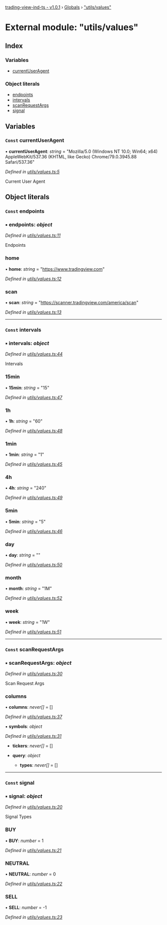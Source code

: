 [trading-view-ind-ts - v1.0.1](../README.md) › [Globals](../globals.md) › ["utils/values"](_utils_values_.md)

# External module: "utils/values"

## Index

### Variables

* [currentUserAgent](_utils_values_.md#const-currentuseragent)

### Object literals

* [endpoints](_utils_values_.md#const-endpoints)
* [intervals](_utils_values_.md#const-intervals)
* [scanRequestArgs](_utils_values_.md#const-scanrequestargs)
* [signal](_utils_values_.md#const-signal)

## Variables

### `Const` currentUserAgent

• **currentUserAgent**: *string* = "Mozilla/5.0 (Windows NT 10.0; Win64; x64) AppleWebKit/537.36 (KHTML, like Gecko) Chrome/79.0.3945.88 Safari/537.36"

*Defined in [utils/values.ts:5](https://github.com/edmundpf/trading-view-ind-ts/blob/27250b4/src/utils/values.ts#L5)*

Current User Agent

## Object literals

### `Const` endpoints

### ▪ **endpoints**: *object*

*Defined in [utils/values.ts:11](https://github.com/edmundpf/trading-view-ind-ts/blob/27250b4/src/utils/values.ts#L11)*

Endpoints

###  home

• **home**: *string* = "https://www.tradingview.com"

*Defined in [utils/values.ts:12](https://github.com/edmundpf/trading-view-ind-ts/blob/27250b4/src/utils/values.ts#L12)*

###  scan

• **scan**: *string* = "https://scanner.tradingview.com/america/scan"

*Defined in [utils/values.ts:13](https://github.com/edmundpf/trading-view-ind-ts/blob/27250b4/src/utils/values.ts#L13)*

___

### `Const` intervals

### ▪ **intervals**: *object*

*Defined in [utils/values.ts:44](https://github.com/edmundpf/trading-view-ind-ts/blob/27250b4/src/utils/values.ts#L44)*

Intervals

###  15min

• **15min**: *string* = "15"

*Defined in [utils/values.ts:47](https://github.com/edmundpf/trading-view-ind-ts/blob/27250b4/src/utils/values.ts#L47)*

###  1h

• **1h**: *string* = "60"

*Defined in [utils/values.ts:48](https://github.com/edmundpf/trading-view-ind-ts/blob/27250b4/src/utils/values.ts#L48)*

###  1min

• **1min**: *string* = "1"

*Defined in [utils/values.ts:45](https://github.com/edmundpf/trading-view-ind-ts/blob/27250b4/src/utils/values.ts#L45)*

###  4h

• **4h**: *string* = "240"

*Defined in [utils/values.ts:49](https://github.com/edmundpf/trading-view-ind-ts/blob/27250b4/src/utils/values.ts#L49)*

###  5min

• **5min**: *string* = "5"

*Defined in [utils/values.ts:46](https://github.com/edmundpf/trading-view-ind-ts/blob/27250b4/src/utils/values.ts#L46)*

###  day

• **day**: *string* = ""

*Defined in [utils/values.ts:50](https://github.com/edmundpf/trading-view-ind-ts/blob/27250b4/src/utils/values.ts#L50)*

###  month

• **month**: *string* = "1M"

*Defined in [utils/values.ts:52](https://github.com/edmundpf/trading-view-ind-ts/blob/27250b4/src/utils/values.ts#L52)*

###  week

• **week**: *string* = "1W"

*Defined in [utils/values.ts:51](https://github.com/edmundpf/trading-view-ind-ts/blob/27250b4/src/utils/values.ts#L51)*

___

### `Const` scanRequestArgs

### ▪ **scanRequestArgs**: *object*

*Defined in [utils/values.ts:30](https://github.com/edmundpf/trading-view-ind-ts/blob/27250b4/src/utils/values.ts#L30)*

Scan Request Args

###  columns

• **columns**: *never[]* =  []

*Defined in [utils/values.ts:37](https://github.com/edmundpf/trading-view-ind-ts/blob/27250b4/src/utils/values.ts#L37)*

▪ **symbols**: *object*

*Defined in [utils/values.ts:31](https://github.com/edmundpf/trading-view-ind-ts/blob/27250b4/src/utils/values.ts#L31)*

* **tickers**: *never[]* =  []

* **query**: *object*

  * **types**: *never[]* =  []

___

### `Const` signal

### ▪ **signal**: *object*

*Defined in [utils/values.ts:20](https://github.com/edmundpf/trading-view-ind-ts/blob/27250b4/src/utils/values.ts#L20)*

Signal Types

###  BUY

• **BUY**: *number* = 1

*Defined in [utils/values.ts:21](https://github.com/edmundpf/trading-view-ind-ts/blob/27250b4/src/utils/values.ts#L21)*

###  NEUTRAL

• **NEUTRAL**: *number* = 0

*Defined in [utils/values.ts:22](https://github.com/edmundpf/trading-view-ind-ts/blob/27250b4/src/utils/values.ts#L22)*

###  SELL

• **SELL**: *number* =  -1

*Defined in [utils/values.ts:23](https://github.com/edmundpf/trading-view-ind-ts/blob/27250b4/src/utils/values.ts#L23)*
